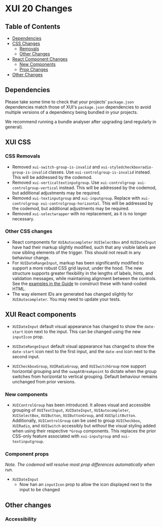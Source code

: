 # XUI 20 Changes

## Table of Contents

- [Dependencies](#Dependencies)
- [CSS Changes](#XUI-CSS)
  - [Removals](#CSS-Removals)
  - [Other Changes](#Other-CSS-changes)
- [React Component Changes](#XUI-React-components)
  - [New Components](#New-components)
  - [Prop Changes](#Component-props)
- [Other Changes](#Other-changes)

## Dependencies

Please take some time to check that your projects' `package.json` dependencies match those of XUI's `package.json` dependencies to avoid multiple versions of a dependency being bundled in your projects.

We recommend running a bundle analyser after upgrading (and regularly in general).

## XUI CSS

### CSS Removals

- Removed `xui-switch-group-is-invalid` and `xui-styledcheckboxradio-group-is-invalid` classes. Use `xui-controlgroup-is-invalid` instead. This will be addressed by the codemod.
- Removed `xui-verticaltextinputgroup`. Use `xui-controlgroup xui-controlgroup-vertical` instead. This will be addressed by the codemod, but additional adjustments may be required.
- Removed `xui-textinputgroup` and `xui-inputgroup`. Replace with `xui-controlgroup xui-controlgroup-horizontal`. This will be addressed by the codemod, but additional adjustments may be required.
- Removed `xui-selectwrapper` with no replacement, as it is no longer necessary.

### Other CSS changes

- React components for `XUIAutocompleter` `XUISelectBox` and `XUIDateInput` have had their markup slightly modified, such that any visible labels are now sibling elements of the trigger. This should not result in any behaviour change.
- For `XUIDateRangeInput`, markup has been significantly modified to support a more robust CSS grid layout, under the hood. The new structure supports greater flexibility in the lengths of labels, hints, and validation messages, while maintaining alignment between the controls. See the [examples in the Guide](https://xui.xero.com/20.0.0/section-components-collectinginput-dateinput.html) to construct these with hand-coded HTML.
- The way element IDs are generated has changed slightly for `XUIAutocompleter`. You may need to update your tests.

## XUI React components

- `XUIDateInput` default visual appearance has changed to show the `date-start` icon next to the input. This can be changed using the new `inputIcon` prop.

- `XUIDateRangeInput` default visual appearance has changed to show the `date-start` icon next to the first input, and the `date-end` icon next to the second input.

- `XUICheckboxGroup`, `XUIRadioGroup`, and `XUISwitchGroup` now support horizontal grouping and the `swapAtBreakpoint` to dictate when the group switches from horizontal to vertical grouping. Default behaviour remains unchanged from prior versions.

### New components

- `XUIControlGroup` has been introduced. It allows visual and accessible grouping of `XUITextInput`, `XUIDateInput`, `XUIAutocompleter`, `XUISelectBox`, `XUIButton`, `XUIButtonGroup`, and `XUISplitButton`. Additionally, `XUIControlGroup` can be used to group `XUICheckbox`, `XUIRadio`, and `XUISwitch` accessibly but _without_ the visual styling added when using their respective `*Group` components. This replaces the prior CSS-only feature associated with `xui-inputgroup` and `xui-textinputgroup`.

### Component props

_Note. The codemod will resolve most prop differences automatically when run._

- `XUIDateInput`
  - Now han an `inputIcon` prop to allow the icon displayed next to the input to be changed

## Other changes

### Accessibility
